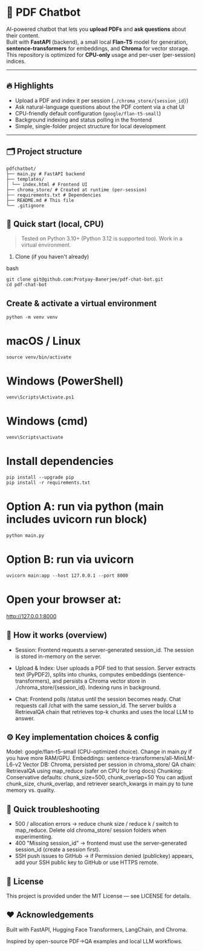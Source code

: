# 📄 PDF Chatbot

AI-powered chatbot that lets you **upload PDFs** and **ask questions** about their content.  
Built with **FastAPI** (backend), a small local **Flan-T5** model for generation, **sentence-transformers** for embeddings, and **Chroma** for vector storage. This repository is optimized for **CPU-only** usage and per-user (per-session) indices.

---

## 🔥 Highlights

- Upload a PDF and index it per session (`./chroma_store/{session_id}`)  
- Ask natural-language questions about the PDF content via a chat UI  
- CPU-friendly default configuration (`google/flan-t5-small`)  
- Background indexing and status polling in the frontend  
- Simple, single-folder project structure for local development

---

## 🗂 Project structure

```
pdfchatbot/
├── main.py # FastAPI backend
├── templates/
│ └── index.html # Frontend UI
├── chroma_store/ # Created at runtime (per-session)
├── requirements.txt # Dependencies
├── README.md # This file
└── .gitignore
```
## 🚀 Quick start (local, CPU)

> Tested on Python 3.10+ (Python 3.12 is supported too). Work in a virtual environment.

1. Clone (if you haven't already)

bash
```
git clone git@github.com:Protyay-Banerjee/pdf-chat-bot.git
cd pdf-chat-bot
```

## Create & activate a virtual environment
```python -m venv venv```
# macOS / Linux
```source venv/bin/activate```
# Windows (PowerShell)
```venv\Scripts\Activate.ps1```
# Windows (cmd)
```venv\Scripts\activate```
# Install dependencies
```
pip install --upgrade pip
pip install -r requirements.txt
```

# Option A: run via python (main includes uvicorn run block)
```python main.py```

# Option B: run via uvicorn
```uvicorn main:app --host 127.0.0.1 --port 8000```

# Open your browser at: 
http://127.0.0.1:8000

## 🧩 How it works (overview)

- Session: Frontend requests a server-generated session_id. The session is stored in-memory on the server.

- Upload & Index: User uploads a PDF tied to that session. Server extracts text (PyPDF2), splits into chunks, computes embeddings (sentence-transformers), and persists a Chroma vector store in ./chroma_store/{session_id}. Indexing runs in background.

- Chat: Frontend polls /status until the session becomes ready. Chat requests call /chat with the same session_id. The server builds a RetrievalQA chain that retrieves top-k chunks and uses the local LLM to answer.

## ⚙️ Key implementation choices & config

Model: google/flan-t5-small (CPU-optimized choice). Change in main.py if you have more RAM/GPU.
Embeddings: sentence-transformers/all-MiniLM-L6-v2
Vector DB: Chroma, persisted per session in chroma_store/
QA chain: RetrievalQA using map_reduce (safer on CPU for long docs)
Chunking: Conservative defaults: chunk_size=500, chunk_overlap=50
You can adjust chunk_size, chunk_overlap, and retriever search_kwargs in main.py to tune memory vs. quality.

## 🧪 Quick troubleshooting
- 500 / allocation errors → reduce chunk size / reduce k / switch to map_reduce. Delete old chroma_store/ session folders when experimenting.
- 400 "Missing session_id" → frontend must use the server-generated session_id (create a session first).
- SSH push issues to GitHub → if Permission denied (publickey) appears, add your SSH public key to GitHub or use HTTPS remote.

## 📄 License
This project is provided under the MIT License — see LICENSE for details.

## ❤️ Acknowledgements
Built with FastAPI, Hugging Face Transformers, LangChain, and Chroma.

Inspired by open-source PDF→QA examples and local LLM workflows.

